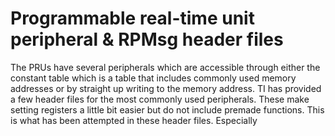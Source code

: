 # Programmable real-time unit peripheral & RPMsg header files
The PRUs have several peripherals which are accessible through either the constant table which is a table that includes commonly used memory addresses or by straight up writing to the memory address. TI has provided a few header files for the most commonly used peripherals. These make setting registers a little bit easier but do not include premade functions. This is what has been attempted in these header files. Especially
